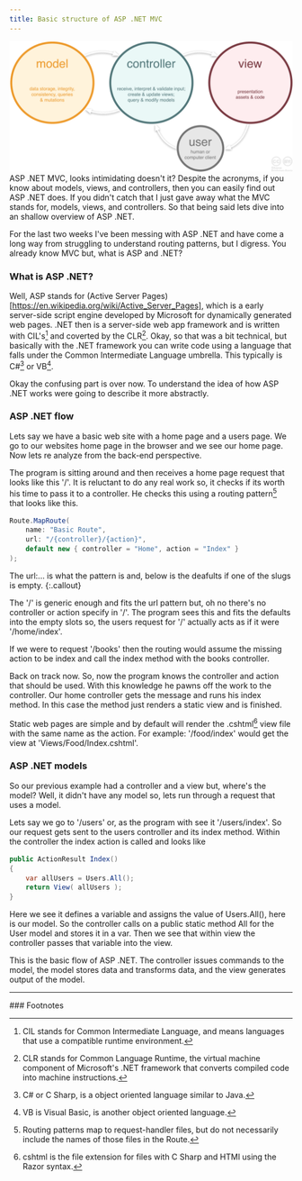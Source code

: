 ```yaml
---
title: Basic structure of ASP .NET MVC
---
```

<img src="/assets/images/mvc_role_diagram.png">
ASP .NET MVC, looks intimidating doesn't it? Despite the acronyms, if you know about models, views, and controllers, then you can easily find out ASP .NET does. If you didn't catch that I just gave away what the MVC stands for, models, views, and controllers. So that being said lets dive into an shallow overview of ASP .NET.

For the last two weeks I've been messing with ASP .NET and have come a long way from struggling to understand routing patterns, but I digress. You already know MVC but, what is ASP and .NET?

### What is ASP .NET?

Well, ASP stands for (Active Server Pages)[https://en.wikipedia.org/wiki/Active_Server_Pages], which is a early server-side script engine developed by Microsoft for dynamically generated web pages. .NET then is a server-side web app framework and is written with CIL's[^1] and coverted by the CLR[^2]. Okay, so that was a bit technical, but basically with the .NET framework you can write code using a language that falls under the Common Intermediate Language umbrella. This typically is C#[^3] or VB[^4].

Okay the confusing part is over now. To understand the idea of how ASP .NET works were going to describe it more abstractly.

### ASP .NET flow

Lets say we have a basic web site with a home page and a users page. We go to our websites home page in the browser and we see our home page. Now lets re analyze from the back-end perspective.

The program is  sitting around and then receives a home page request that looks like this '/'. It is reluctant to do any real work so, it checks if its worth his time to pass it to a controller. He checks this using a routing pattern[^5] that looks like this.

```csharp
Route.MapRoute(
	name: "Basic Route",
	url: "/{controller}/{action}",
	default new { controller = "Home", action = "Index" }
);
```

The url:... is what the pattern is and, below is the deafults if one of the slugs is empty.
{:.callout}

The '/' is generic enough and fits the url pattern but, oh no there's no controller or action specify in '/'. The program sees this and fits the defaults into the empty slots so, the users request for '/' actually acts as if it were '/home/index'. 

If we were to request '/books' then the routing would assume the missing action to be index and call the index method with the books controller.

Back on track now. So, now the program knows the controller and action that should be used. With this knowledge he pawns off the work to the controller. Our home controller gets the message and runs his index method. In this case the method just renders a static view and is finished.

Static web pages are simple and by default will render the .cshtml[^6] view file with the same name as the action. For example: '/food/index' would get the view at 'Views/Food/Index.cshtml'.

### ASP .NET models

So our previous example had a controller and a view but, where's the model? Well, it didn't have any model so, lets run through a request that uses a model.

Lets say we go to '/users' or, as the program with see it '/users/index'. So our request gets sent to the users controller and its index method. Within the controller the index action is called and looks like

```csharp
public ActionResult Index()
{
	var allUsers = Users.All();
	return View( allUsers );
}
```

Here we see it defines a variable and assigns the value of Users.All(), here is our model. So the controller calls on a public static method All for the User model and stores it in a var. Then we see that within view the controller passes that variable into the view.

This is the basic flow of ASP .NET. The controller issues commands to the model, the model stores data and transforms data, and the view generates output of the model.

<hr>
### Footnotes

[^1]: CIL stands for Common Intermediate Language, and means languages that use a compatible runtime environment.
[^2]: CLR stands for Common Language Runtime, the virtual machine component of Microsoft's .NET framework that converts compiled code into machine instructions.
[^3]: C# or C Sharp, is a object oriented language similar to Java.
[^4]: VB is Visual Basic, is another object oriented language.
[^5]: Routing patterns map to request-handler files, but do not necessarily include the names of those files in the Route.
[^6]: cshtml is the file extension for files with C Sharp and HTMl using the Razor syntax. 